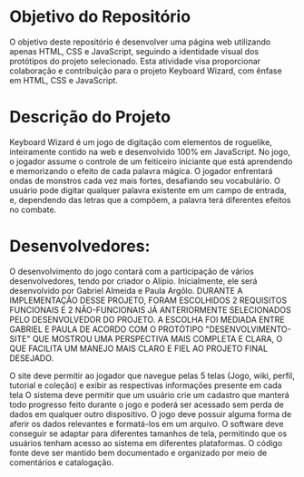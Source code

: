 # Objetivo do Repositório
O objetivo deste repositório é desenvolver uma página web utilizando apenas HTML, CSS e JavaScript, seguindo a identidade visual dos protótipos do projeto selecionado.
Esta atividade visa proporcionar colaboração e contribuição para o projeto Keyboard Wizard, com ênfase em HTML, CSS e JavaScript.

# Descrição do Projeto
Keyboard Wizard é um jogo de digitação com elementos de roguelike, inteiramente contido na web e desenvolvido 100% em JavaScript. No jogo, o jogador assume o controle de um feiticeiro iniciante que está aprendendo e memorizando o efeito de cada
palavra mágica. O jogador enfrentará ondas de monstros cada vez mais fortes, desafiando seu vocabulário. O usuário pode digitar qualquer palavra existente em um campo de entrada, e, dependendo das letras que a compõem, a palavra terá diferentes
efeitos no combate.

 # Desenvolvedores:
O desenvolvimento do jogo contará com a participação de vários desenvolvedores, tendo por criador o Alípio. Inicialmente, ele será desenvolvido por Gabriel Almeida e Paula Argôlo. 
 DURANTE A IMPLEMENTAÇÃO DESSE PROJETO, FORAM ESCOLHIDOS 2 REQUISITOS FUNCIONAIS E 2 NÃO-FUNCIONAIS JÁ ANTERIORMENTE SELECIONADOS PELO DESENVOLVEDOR DO PROJETO. A ESCOLHA FOI MEDIADA ENTRE GABRIEL E PAULA DE ACORDO COM O
 PROTÓTIPO "DESENVOLVIMENTO-SITE" QUE MOSTROU UMA PERSPECTIVA MAIS COMPLETA E CLARA, O QUE FACILITA UM MANEJO MAIS CLARO E FIEL AO PROJETO FINAL DESEJADO.

O site deve permitir ao jogador que navegue pelas 5 telas (Jogo, wiki, perfil, tutorial e coleção) e exibir as respectivas informações presente em cada tela
O sistema deve permitir que um usuário crie um cadastro que manterá todo progresso feito durante o jogo e poderá ser acessado sem perda de dados em qualquer outro dispositivo. O jogo deve possuir alguma forma de aferir os dados relevantes e formatá-los em um arquivo.
O software deve conseguir se adaptar para diferentes tamanhos de tela, permitindo que os usuários tenham acesso ao sistema em diferentes plataformas.
O código fonte deve ser mantido bem documentado e organizado por meio de comentários e catalogação.
